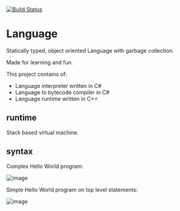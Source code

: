 [![Build Status](http://84.38.184.25:8080/buildStatus/icon?subject=Build_and_tests&job=language-ci%2Fmaster)](http://84.38.184.25:8080/job/language-ci/job/master/)
# Language
Statically typed, object oriented Language with garbage collection.

Made for learning and fun.

This project contains of:
  * Language interpreter written in C#
  * Language to bytecode compiler in C#
  * Language runtime written in C++

## runtime
Stack based virtual machine.

## syntax
Complex Hello World program:

![image](https://user-images.githubusercontent.com/69924108/197231823-2921e525-ce81-477c-a3d5-6b58c5e85acd.png)

Simple Hello World program on top level statements:

![image](https://user-images.githubusercontent.com/69924108/197232400-5300537a-6138-45a6-95cb-64b14b00cdea.png)

